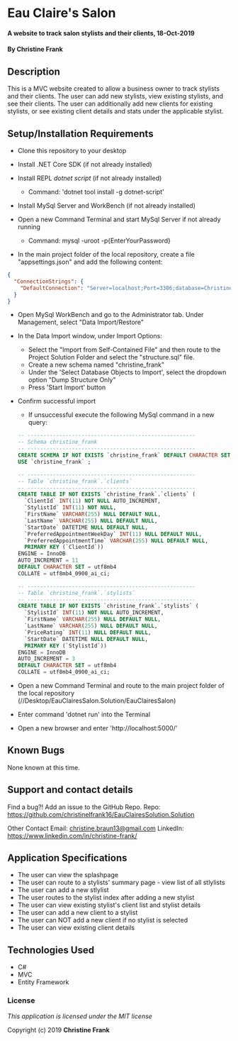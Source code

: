 # Eau Claire's Salon

#### A website to track salon stylists and their clients, 18-Oct-2019

#### By **Christine Frank**

## Description

This is a MVC website created to allow a business owner to track stylists and their clients. The user can add new stylists, view existing stylists, and see their clients. The user can additionally add new clients for existing stylists, or see existing client details and stats under the applicable stylist.

## Setup/Installation Requirements

* Clone this repository to your desktop
* Install .NET Core SDK (if not already installed)
* Install REPL *dotnet script* (if not already installed)
    * Command: 'dotnet tool install -g dotnet-script'
* Install MySql Server and WorkBench (if not already installed)
* Open a new Command Terminal and start MySql Server if not already running
    * Command: mysql -uroot -p{EnterYourPassword}

* In the main project folder of the local repository, create a file "appsettings.json" and add the following content:

```JSON
{
  "ConnectionStrings": {
    "DefaultConnection": "Server=localhost;Port=3306;database=Christine_Frank;uid=root;pwd=epicodus;"
  }
}
```
* Open MySql WorkBench and go to the Administrator tab. Under Management, select "Data Import/Restore"
* In the Data Import window, under Import Options:
  * Select the "Import from Self-Contained File" and then route to the Project Solution Folder and select the "structure.sql" file.
  * Create a new schema named "christine_frank"
  * Under the 'Select Database Objects to Import', select the dropdown option "Dump Structure Only"
  * Press 'Start Import' button
* Confirm successful import
  * If unsuccessful execute the following MySql command in a new query:
  ```SQL
  -- -----------------------------------------------------
  -- Schema christine_frank
  -- -----------------------------------------------------
  CREATE SCHEMA IF NOT EXISTS `christine_frank` DEFAULT CHARACTER SET utf8mb4 COLLATE utf8mb4_0900_ai_ci ;
  USE `christine_frank` ;

  -- -----------------------------------------------------
  -- Table `christine_frank`.`clients`
  -- -----------------------------------------------------
  CREATE TABLE IF NOT EXISTS `christine_frank`.`clients` (
    `ClientId` INT(11) NOT NULL AUTO_INCREMENT,
    `StylistId` INT(11) NOT NULL,
    `FirstName` VARCHAR(255) NULL DEFAULT NULL,
    `LastName` VARCHAR(255) NULL DEFAULT NULL,
    `StartDate` DATETIME NULL DEFAULT NULL,
    `PreferredAppointmentWeekDay` INT(11) NULL DEFAULT NULL,
    `PreferredAppointmentTime` VARCHAR(255) NULL DEFAULT NULL,
    PRIMARY KEY (`ClientId`))
  ENGINE = InnoDB
  AUTO_INCREMENT = 11
  DEFAULT CHARACTER SET = utf8mb4
  COLLATE = utf8mb4_0900_ai_ci;

  -- -----------------------------------------------------
  -- Table `christine_frank`.`stylists`
  -- -----------------------------------------------------
  CREATE TABLE IF NOT EXISTS `christine_frank`.`stylists` (
    `StylistId` INT(11) NOT NULL AUTO_INCREMENT,
    `FirstName` VARCHAR(255) NULL DEFAULT NULL,
    `LastName` VARCHAR(255) NULL DEFAULT NULL,
    `PriceRating` INT(11) NULL DEFAULT NULL,
    `StartDate` DATETIME NULL DEFAULT NULL,
    PRIMARY KEY (`StylistId`))
  ENGINE = InnoDB
  AUTO_INCREMENT = 3
  DEFAULT CHARACTER SET = utf8mb4
  COLLATE = utf8mb4_0900_ai_ci;

  ```

* Open a new Command Terminal and route to the main project folder of the local repository (//Desktop/EauClairesSalon.Solution/EauClairesSalon)
* Enter command 'dotnet run' into the Terminal
* Open a new browser and enter 'http://localhost:5000/'

## Known Bugs

None known at this time.

## Support and contact details

Find a bug?! Add an issue to the GitHub Repo.
Repo: https://github.com/christinelfrank16/EauClairesSolution.Solution

Other Contact
Email: christine.braun13@gmail.com
LinkedIn: https://www.linkedin.com/in/christine-frank/

## Application Specifications

* The user can view the splashpage
* The user can route to a stylists' summary page - view list of all stlylists
* The user can add a new stlylist
* The user routes to the stylist index after adding a new stylist
* The user can view existing stylist's client list and stylist details
* The user can add a new client to a stylist
* The user can NOT add a new client if no stylist is selected
* The user can view existing client details

## Technologies Used

* C#
* MVC
* Entity Framework

### License

*This application is licensed under the MIT license*

Copyright (c) 2019 **Christine Frank**
